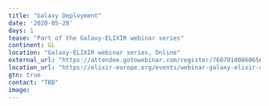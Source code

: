 ```yaml
---
title: "Galaxy Deployment"
date: '2020-05-28'
days: 1
tease: "Part of the Galaxy-ELIXIR webinar series"
continent: GL
location: "Galaxy-ELIXIR webinar series, Online"
external_url: "https://attendee.gotowebinar.com/register/7607010086065649936"
location_url: "https://elixir-europe.org/events/webinar-galaxy-elixir-covid19"
gtn: true
contact: "TBD"
image: 
---
```

